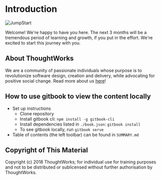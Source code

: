 # Introduction

![JumpStart](.gitbook/assets/jumpstartlogo1.png)

Welcome! We're happy to have you here. The next 3 months will be a tremendous period of learning and growth, if you put in the effort. We're excited to start this journey with you.

## About ThoughtWorks

We are a community of passionate individuals whose purpose is to revolutionize software design, creation and delivery, while advocating for positive social change. Read more about us [here](https://www.thoughtworks.com/)!

## How to use gitbook to view the content locally

* Set up instructions
  * Clone repository
  * Install gitbook cli: `npm install -g gitbook-cli`
  * Install dependencies listed in `./book.json`: `gitbook install`
  * To see gitbook locally, run `gitbook serve`
* Table of contents \(the left toolbar\) can be found in `SUMMARY.md`

## Copyright of This Material

Copyright \(c\) 2018 ThoughtWorks; for individual use for training purposes and not to be distributed or sublicensed without further authorisation by ThoughtWorks.

